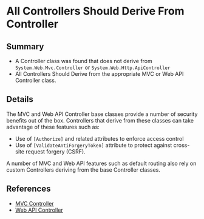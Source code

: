 # All Controllers Should Derive From Controller

## Summary

* A Controller class was found that does not derive from `System.Web.Mvc.Controller` or `System.Web.Http.ApiController`
* All Controllers Should Derive from the appropriate MVC or Web API Controller class.

## Details

The MVC and Web API Controller base classes provide a number of security benefits out of the box.
Controllers that derive from these classes can take advantage of these features such as:

* Use of `[Authorize]` and related attributes to enforce access control
* Use of `[ValidateAntiForgeryToken]` attribute to protect against cross-site request forgery (CSRF).

A number of MVC and Web API features such as default routing also rely on custom Controllers deriving from the base Controller classes.

## References

* [MVC Controller](https://learn.microsoft.com/en-us/dotnet/api/system.web.mvc.controller?view=aspnet-mvc-5.2)
* [Web API Controller](https://learn.microsoft.com/en-us/dotnet/api/system.web.http.apicontroller)
